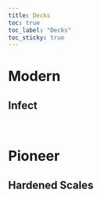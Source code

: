 ```yaml
---
title: Decks
toc: true
toc_label: "Decks"
toc_sticky: true
---
```


<script src="https://tappedout.net/tappedout.js"></script>

# Modern

## Infect
<div class="deck-list" data-stub="let-me-infect-you">&nbsp;</div>

# Pioneer

## Hardened Scales
<div class="deck-list" data-stub="my-scales-are-hardened-1">&nbsp;</div>
